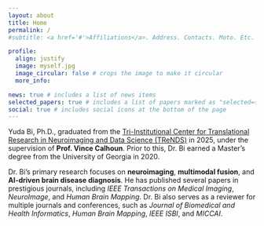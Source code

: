 ```yaml
---
layout: about
title: Home
permalink: /
#subtitle: <a href='#'>Affiliations</a>. Address. Contacts. Moto. Etc.

profile:
  align: justify 
  image: myself.jpg
  image_circular: false # crops the image to make it circular
  more_info: 

news: true # includes a list of news items
selected_papers: true # includes a list of papers marked as "selected={true}"
social: true # includes social icons at the bottom of the page
---
```


Yuda Bi, Ph.D., graduated from the [Tri-Institutional Center for Translational Research in Neuroimaging and Data Science (TReNDS)](http://trendscenter.org) in 2025, under the supervision of **Prof. Vince Calhoun**. Prior to this, Dr. Bi earned a Master’s degree from the University of Georgia in 2020.

Dr. Bi’s primary research focuses on **neuroimaging**, **multimodal fusion**, and **AI-driven brain disease diagnosis**. He has published several papers in prestigious journals, including *IEEE Transactions on Medical Imaging*, *NeuroImage*, and *Human Brain Mapping*. Dr. Bi also serves as a reviewer for multiple journals and conferences, such as *Journal of Biomedical and Health Informatics*, *Human Brain Mapping*, *IEEE ISBI*, and *MICCAI*.


&nbsp;
&nbsp;



